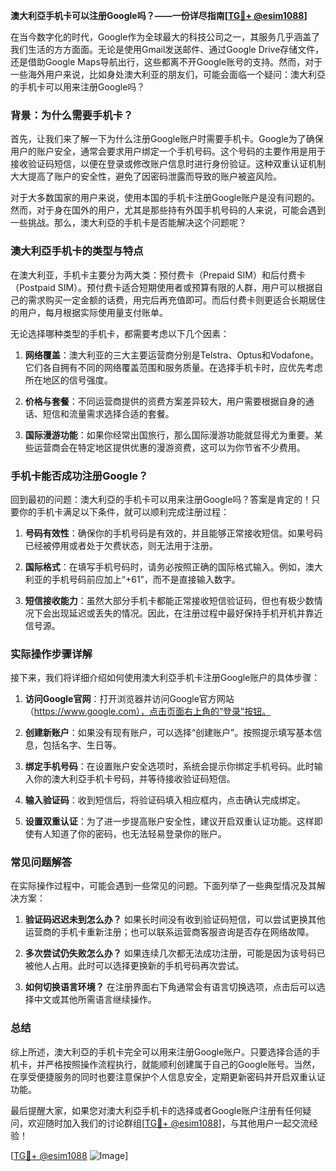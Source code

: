 **澳大利亞手机卡可以注册Google吗？——一份详尽指南[[TG💪+ @esim1088](https://t.me/s/esim1088)]**

在当今数字化的时代，Google作为全球最大的科技公司之一，其服务几乎涵盖了我们生活的方方面面。无论是使用Gmail发送邮件、通过Google Drive存储文件，还是借助Google Maps导航出行，这些都离不开Google账号的支持。然而，对于一些海外用户来说，比如身处澳大利亚的朋友们，可能会面临一个疑问：澳大利亞的手机卡可以用来注册Google吗？

### 背景：为什么需要手机卡？

首先，让我们来了解一下为什么注册Google账户时需要手机卡。Google为了确保用户的账户安全，通常会要求用户绑定一个手机号码。这个号码的主要作用是用于接收验证码短信，以便在登录或修改账户信息时进行身份验证。这种双重认证机制大大提高了账户的安全性，避免了因密码泄露而导致的账户被盗风险。

对于大多数国家的用户来说，使用本国的手机卡注册Google账户是没有问题的。然而，对于身在国外的用户，尤其是那些持有外国手机号码的人来说，可能会遇到一些挑战。那么，澳大利亞的手机卡是否能解决这个问题呢？

### 澳大利亞手机卡的类型与特点

在澳大利亚，手机卡主要分为两大类：预付费卡（Prepaid SIM）和后付费卡（Postpaid SIM）。预付费卡适合短期使用者或预算有限的人群，用户可以根据自己的需求购买一定金额的话费，用完后再充值即可。而后付费卡则更适合长期居住的用户，每月根据实际使用量支付账单。

无论选择哪种类型的手机卡，都需要考虑以下几个因素：

1. **网络覆盖**：澳大利亚的三大主要运营商分别是Telstra、Optus和Vodafone。它们各自拥有不同的网络覆盖范围和服务质量。在选择手机卡时，应优先考虑所在地区的信号强度。
   
2. **价格与套餐**：不同运营商提供的资费方案差异较大，用户需要根据自身的通话、短信和流量需求选择合适的套餐。

3. **国际漫游功能**：如果你经常出国旅行，那么国际漫游功能就显得尤为重要。某些运营商会在特定地区提供优惠的漫游资费，这可以为你节省不少费用。

### 手机卡能否成功注册Google？

回到最初的问题：澳大利亞的手机卡可以用来注册Google吗？答案是肯定的！只要你的手机卡满足以下条件，就可以顺利完成注册过程：

1. **号码有效性**：确保你的手机号码是有效的，并且能够正常接收短信。如果号码已经被停用或者处于欠费状态，则无法用于注册。

2. **国际格式**：在填写手机号码时，请务必按照正确的国际格式输入。例如，澳大利亚的手机号码前应加上“+61”，而不是直接输入数字。

3. **短信接收能力**：虽然大部分手机卡都能正常接收短信验证码，但也有极少数情况下会出现延迟或丢失的情况。因此，在注册过程中最好保持手机开机并靠近信号源。

### 实际操作步骤详解

接下来，我们将详细介绍如何使用澳大利亞手机卡注册Google账户的具体步骤：

1. **访问Google官网**：打开浏览器并访问Google官方网站（https://www.google.com），点击页面右上角的“登录”按钮。

2. **创建新账户**：如果没有现有账户，可以选择“创建账户”。按照提示填写基本信息，包括名字、生日等。

3. **绑定手机号码**：在设置账户安全选项时，系统会提示你绑定手机号码。此时输入你的澳大利亞手机卡号码，并等待接收验证码短信。

4. **输入验证码**：收到短信后，将验证码填入相应框内，点击确认完成绑定。

5. **设置双重认证**：为了进一步提高账户安全性，建议开启双重认证功能。这样即使有人知道了你的密码，也无法轻易登录你的账户。

### 常见问题解答

在实际操作过程中，可能会遇到一些常见的问题。下面列举了一些典型情况及其解决方案：

1. **验证码迟迟未到怎么办？**
   如果长时间没有收到验证码短信，可以尝试更换其他运营商的手机卡重新注册；也可以联系运营商客服咨询是否存在网络故障。

2. **多次尝试仍失败怎么办？**
   如果连续几次都无法成功注册，可能是因为该号码已被他人占用。此时可以选择更换新的手机号码再次尝试。

3. **如何切换语言环境？**
   在注册界面右下角通常会有语言切换选项，点击后可以选择中文或其他所需语言继续操作。

### 总结

综上所述，澳大利亞的手机卡完全可以用来注册Google账户。只要选择合适的手机卡，并严格按照操作流程执行，就能顺利创建属于自己的Google账号。当然，在享受便捷服务的同时也要注意保护个人信息安全，定期更新密码并开启双重认证功能。

最后提醒大家，如果您对澳大利亞手机卡的选择或者Google账户注册有任何疑问，欢迎随时加入我们的讨论群组[[TG💪+ @esim1088](https://t.me/s/esim1088)]，与其他用户一起交流经验！

[[TG💪+ @esim1088](https://t.me/s/esim1088) ![Image](https://i.postimg.cc/4NQfJmqS/Snipaste-2025-05-13-00-14-12.png)]
